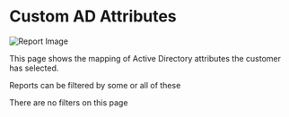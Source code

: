 # Custom AD Attributes

![Report Image](/TeamsBillingYE/TB8893.png)

This page shows the mapping of Active Directory attributes the customer has selected.

Reports can be filtered by some or all of these 

There are no filters on this page